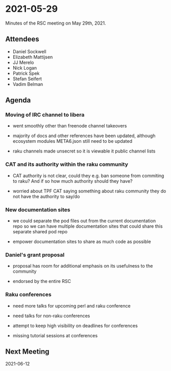 # 2021-05-29

Minutes of the RSC meeting on May 29th, 2021.

## Attendees

- Daniel Sockwell
- Elizabeth Mattijsen
- JJ Merelo
- Nick Logan
- Patrick Spek
- Stefan Seifert
- Vadim Belman

## Agenda

### Moving of IRC channel to libera

- went smoothly other than freenode channel takeovers

- majority of docs and other references have been updated, although ecosystem modules META6.json still need to be updated

- raku channels made unsecret so it is viewable it public channel lists

### CAT and its authority within the raku community

- CAT authority is not clear, could they e.g. ban someone from commiting to raku? And if so how much authority should they have?

- worried about TPF CAT saying something about raku community they do not have the authority to say/do

### New documentation sites

- we could separate the pod files out from the current documentation repo so we can have multiple documentation sites that could share this separate shared pod repo

- empower documentation sites to share as much code as possible

### Daniel's grant proposal

- proposal has room for additional emphasis on its usefulness to the community

- endorsed by the entire RSC

### Raku conferences

- need more talks for upcoming perl and raku conference

- need talks for non-raku conferences

- attempt to keep high visibility on deadlines for conferences

- missing tutorial sessions at conferences

## Next Meeting

2021-06-12
